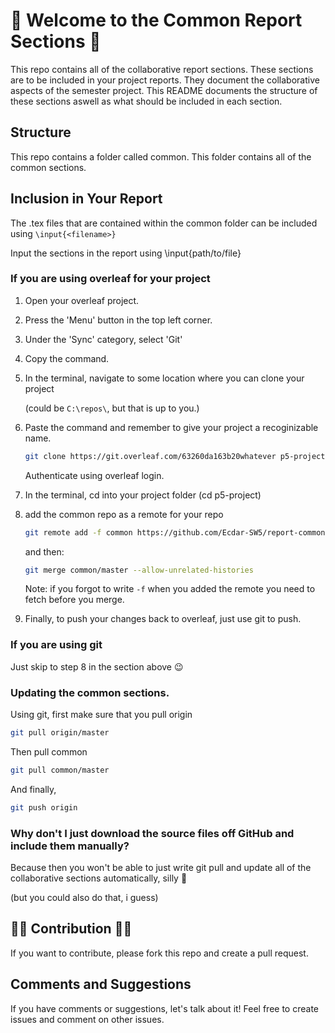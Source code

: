# 🎊 Welcome to the Common Report Sections 🥳

This repo contains all of the collaborative report sections. These sections are to be included in your project reports. They document the collaborative aspects of the semester project. This README documents the structure of these sections aswell as what should be included in each section.

## Structure

This repo contains a folder called common. This folder contains all of the common sections.

## Inclusion in Your Report
The .tex files that are contained within the common folder can be included using `\input{<filename>}`

Input the sections in the report using \input{path/to/file}

### If you are using overleaf for your project

1. Open your overleaf project.
2. Press the 'Menu' button in the top left corner.
3. Under the 'Sync' category, select 'Git'
4. Copy the command.
5. In the terminal, navigate to some location where you can clone your project

   (could be `C:\repos\`, but that is up to you.)

6. Paste the command and remember to give your project a recoginizable name.
   ``` bash
   git clone https://git.overleaf.com/63260da163b20whatever p5-project
   ```
   Authenticate using overleaf login.

7. In the terminal, cd into your project folder (cd p5-project)
8. add the common repo as a remote for your repo
   ``` bash
   git remote add -f common https://github.com/Ecdar-SW5/report-common.git
   ```
   and then:
   ``` bash
   git merge common/master --allow-unrelated-histories
   ```
   Note: if you forgot to write `-f` when you added the remote you need to fetch before you merge.

9. Finally, to push your changes back to overleaf, just use git to push.

### If you are using git
Just skip to step 8 in the section above 😉

### Updating the common sections.
Using git, first make sure that you pull origin
``` bash
git pull origin/master
```
Then pull common
``` bash
git pull common/master
```
And finally,
``` bash
git push origin
```

### Why don't I just download the source files off GitHub and include them manually?

Because then you won't be able to just write git pull and update all of the collaborative sections automatically, silly 🤪

(but you could also do that, i guess)

## 🎉🎉 Contribution 🎉🎉
If you want to contribute, please fork this repo and create a pull request.

## Comments and Suggestions
If you have comments or suggestions, let's talk about it!
Feel free to create issues and comment on other issues.

